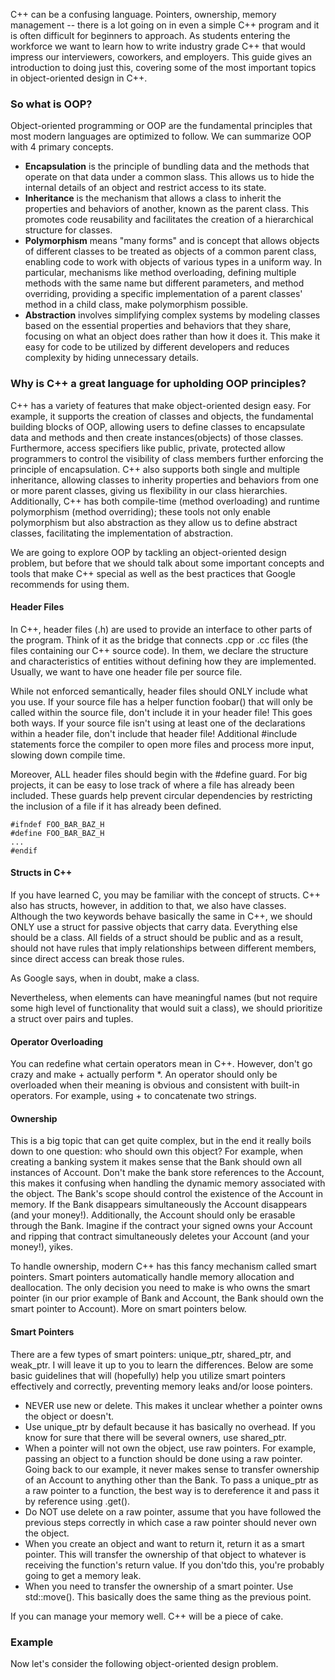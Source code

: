 C++ can be a confusing language. Pointers, ownership, memory management -- there is a lot going on in even a simple C++ program and it is often difficult for beginners to approach. As students entering the workforce we want to learn how to write industry grade C++ that would impress our interviewers, coworkers, and employers. This guide gives an introduction to doing just this, covering some of the most important topics in object-oriented design in C++.

### So what is OOP?
Object-oriented programming or OOP are the fundamental principles that most modern languages are optimized to follow. We can summarize OOP with 4 primary concepts.
* **Encapsulation** is the principle of bundling data and the methods that operate on that data under a common slass. This allows us to hide the internal details of an object and restrict access to its state.
* **Inheritance** is the mechanism that allows a class to inherit the properties and behaviors of another, known as the parent class. This promotes code reusability and facilitates the creation of a hierarchical structure for classes.
* **Polymorphism** means "many forms" and is concept that allows objects of different classes to be treated as objects of a common parent class, enabling code to work with objects of various types in a uniform way. In particular, mechanisms like method overloading, defining multiple methods with the same name but different parameters, and method overriding, providing a specific implementation of a parent classes' method in a child class, make polymorphism possible.
* **Abstraction** involves simplifying complex systems by modeling classes based on the essential properties and behaviors that they share, focusing on what an object does rather than how it does it. This make it easy for code to be utilized by different developers and reduces complexity by hiding unnecessary details.

### Why is C++ a great language for upholding OOP principles?
C++ has a variety of features that make object-oriented design easy. For example, it supports the creation of classes and objects, the fundamental building blocks of OOP, allowing users to define classes to encapsulate data and methods and then create instances(objects) of those classes. Furthermore, access specifiers like public, private, protected allow programmers to control the visibility of class members further enforcing the principle of encapsulation. C++ also supports both single and multiple inheritance, allowing classes to inherity properties and behaviors from one or more parent classes, giving us flexibility in our class hierarchies. Additionally, C++ has both compile-time (method overloading) and runtime polymorphism (method overriding); these tools not only enable polymorphism but also abstraction as they allow us to define abstract classes, facilitating the implementation of abstraction.

We are going to explore OOP by tackling an object-oriented design problem, but before that we should talk about some important concepts and tools that make C++ special as well as the best practices that Google recommends for using them.

#### Header Files
In C++, header files (.h) are used to provide an interface to other parts of the program. Think of it as the bridge that connects .cpp or .cc files (the files containing our C++ source code). In them, we declare the structure and characteristics of entities without defining how they are implemented. Usually, we want to have one header file per source file. 

While not enforced semantically, header files should ONLY include what you use. If your source file has a helper function foobar() that will only be called within the source file, don't include it in your header file! This goes both ways. If your source file isn't using at least one of the declarations within a header file, don't include that header file! Additional #include statements force the compiler to open more files and process more input, slowing down compile time.

Moreover, ALL header files should begin with the #define guard. For big projects, it can be easy to lose track of where a file has already been included. These guards help prevent circular dependencies by restricting the inclusion of a file if it has already been defined.
```
#ifndef FOO_BAR_BAZ_H
#define FOO_BAR_BAZ_H
...
#endif
```

#### Structs in C++
If you have learned C, you may be familiar with the concept of structs. C++ also has structs, however, in addition to that, we also have classes. Although the two keywords behave basically the same in C++, we should ONLY use a struct for passive objects that carry data. Everything else should be a class. All fields of a struct should be public and as a result, should not have rules that imply relationships between different members, since direct access can break those rules.

As Google says, when in doubt, make a class.

Nevertheless, when elements can have meaningful names (but not require some high level of functionality that would suit a class), we should prioritize a struct over pairs and tuples.

#### Operator Overloading
You can redefine what certain operators mean in C++. However, don't go crazy and make + actually perform *. An operator should only be overloaded when their meaning is obvious and consistent with built-in operators. For example, using + to concatenate two strings.

#### Ownership
This is a big topic that can get quite complex, but in the end it really boils down to one question: who should own this object? For example, when creating a banking system it makes sense that the Bank should own all instances of Account. Don't make the bank store references to the Account, this makes it confusing when handling the dynamic memory associated with the object. The Bank's scope should control the existence of the Account in memory. If the Bank disappears simultaneously the Account disappears (and your money!). Additionally, the Account should only be erasable through the Bank. Imagine if the contract your signed owns your Account and ripping that contract simultaneously deletes your Account (and your money!), yikes.

To handle ownership, modern C++ has this fancy mechanism called smart pointers. Smart pointers automatically handle memory allocation and deallocation. The only decision you need to make is who owns the smart pointer (in our prior example of Bank and Account, the Bank should own the smart pointer to Account). More on smart pointers below.

#### Smart Pointers
There are a few types of smart pointers: unique_ptr, shared_ptr, and weak_ptr. I will leave it up to you to learn the differences. Below are some basic guidelines that will (hopefully) help you utilize smart pointers effectively and correctly, preventing memory leaks and/or loose pointers.

* NEVER use new or delete. This makes it unclear whether a pointer owns the object or doesn't.
* Use unique_ptr by default because it has basically no overhead. If you know for sure that there will be several owners, use shared_ptr.
* When a pointer will not own the object, use raw pointers. For example, passing an object to a function should be done using a raw pointer. Going back to our example, it never makes sense to transfer ownership of an Account to anything other than the Bank. To pass a unique_ptr as a raw pointer to a function, the best way is to dereference it and pass it by reference using .get().
* Do NOT use delete on a raw pointer, assume that you have followed the previous steps correctly in which case a raw pointer should never own the object.
* When you create an object and want to return it, return it as a smart pointer. This will transfer the ownership of that object to whatever is receiving the function's return value. If you don'tdo this, you're probably going to get a memory leak.
* When you need to transfer the ownership of a smart pointer. Use std::move(). This basically does the same thing as the previous point.

If you can manage your memory well. C++ will be a piece of cake.

### Example
Now let's consider the following object-oriented design problem.
